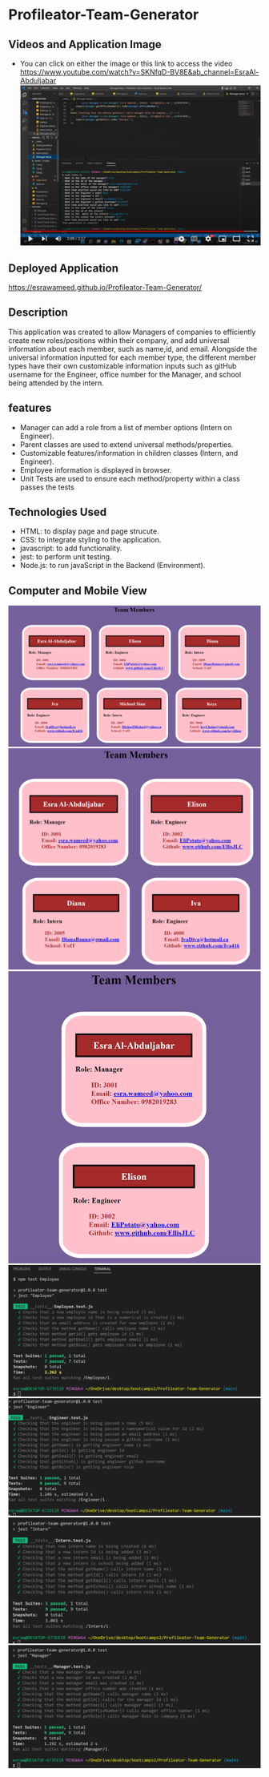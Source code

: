 # Profileator-Team-Generator
 ## Videos and Application Image
  - You can click on either the image or this link to access the video https://www.youtube.com/watch?v=SKNfqD-BV8E&ab_channel=EsraAl-Abduljabar
 [![IMAGE ALT TEXT](assets/images/8.png)](https://www.youtube.com/watch?v=SKNfqD-BV8E&ab_channel=EsraAl-Abduljabar "readme")
## Deployed Application
https://esrawameed.github.io/Profileator-Team-Generator/
## Description
This application was created to allow Managers of companies to efficiently create new roles/positions within their company, and add universal information about each member, such as name,id, and email. Alongside the universal information inputted for each member type, the different member types have their own customizable information inputs such as gitHub username for the Engineer, office number for the Manager, and school being attended by the intern.
## features
- Manager can add a role from a list of member options (Intern on Engineer).
- Parent classes are used to extend universal methods/properties.
- Customizable features/information in children classes (Intern, and Engineer).
- Employee information is displayed in browser.
- Unit Tests are used to ensure each method/property within a class passes the tests
## Technologies Used
- HTML: to display page and page strucute.
- CSS: to integrate styling to the application.
- javascript: to add functionality.
- jest: to perform unit testing.
- Node.js: to run javaScript in the Backend (Environment).

## Computer and Mobile View
![Image of the application in full screen](assets/images/1.png "Final Look")
![Image of the application in smaller screen, cards flexing 2 cards per row](assets/images/2.png "Final Look")
![Image of the application in mobile view, cards flexing 1 card per row](assets/images/3.png "Final Look")
![Test](assets/images/4.png "Final Look")
![Test](assets/images/5.png "Final Look")
![Test](assets/images/6.png "Final Look")
![Test](assets/images/7.png "Final Look")

